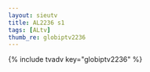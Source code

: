 ```yaml
--- 
layout: sieutv
title: AL2236 s1
tags: [ALtv]
thumb_re: globiptv2236
---
```

{% include tvadv key="globiptv2236" %} 

